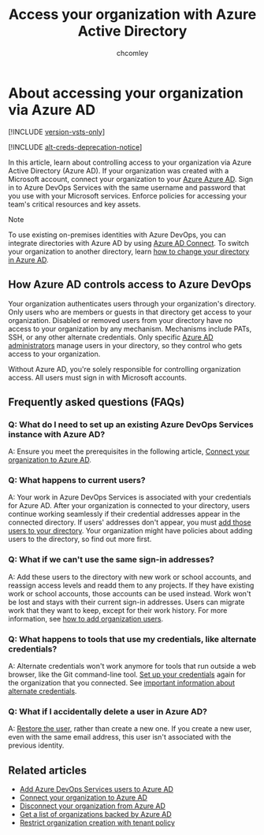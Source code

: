 ﻿---
title: Access your organization with Azure Active Directory
titleSuffix: Azure DevOps Services
ms.custom: seodec18
description: About authenticating users and controlling conditional access to your organization with your Azure Active Directory tenant.
ms.technology: devops-accounts
ms.assetid: c9aecaaf-9dfb-4877-84b4-60da253e3dc2
ms.topic: conceptual
ms.author: chcomley
author: chcomley
ms.date: 04/13/2020
monikerRange: "azure-devops"
---

# About accessing your organization via Azure AD

[!INCLUDE [version-vsts-only](../../includes/version-vsts-only.md)]

[!INCLUDE [alt-creds-deprecation-notice](../../includes/alt-creds-deprecation-notice.md)]

In this article, learn about controlling access to your organization via Azure Active Directory (Azure AD).
If your organization was created with a Microsoft account, connect your organization to your [Azure Azure AD](/azure/active-directory/fundamentals/active-directory-whatis).
Sign in to Azure DevOps Services with the same username and password that you use with your Microsoft services.
Enforce policies for accessing your team's critical resources and key assets.

> [!NOTE]
> To use existing on-premises identities with Azure DevOps, you can integrate directories with Azure AD by using [Azure AD Connect](https://azure.microsoft.com/documentation/articles/active-directory-aadconnect/). To switch your organization to another directory, learn [how to change your directory in Azure AD](change-azure-ad-connection.md).

## How Azure AD controls access to Azure DevOps

Your organization authenticates users through your organization's directory. Only users who are members or guests in that directory get access to your organization.
Disabled or removed users from your directory have no access to your organization by any mechanism. Mechanisms include PATs, SSH, or any other alternate credentials.
Only specific [Azure AD administrators](https://azure.microsoft.com/documentation/articles/active-directory-assign-admin-roles/) manage users in your directory, so they control who gets access to your organization.

Without Azure AD, you're solely responsible for controlling organization access. All users must sign in with Microsoft accounts.

## Frequently asked questions (FAQs)

<a name="permissions"></a>

### Q: What do I need to set up an existing Azure DevOps Services instance with Azure AD?

A: Ensure you meet the prerequisites in the following article, [Connect your organization to Azure AD](https://docs.microsoft.com/azure/devops/organizations/accounts/connect-organization-to-azure-ad?view=azure-devops).

### Q: What happens to current users?

A: Your work in Azure DevOps Services is associated with your credentials for Azure AD.
After your organization is connected to your directory, users continue working seamlessly if their credential addresses appear in the connected directory.
If users' addresses don't appear, you must [add those users to your directory](add-users-to-azure-ad.md#SetUpCurrentUsers). Your organization might have policies about adding users to the directory, so find out more first.

### Q: What if we can't use the same sign-in addresses?

A: Add these users to the directory with new work or school accounts, and reassign access levels and readd them to any projects. If they have existing work or school accounts, those accounts can be used instead. Work won't be lost and stays with their current sign-in addresses. Users can migrate work that they want to keep, except for their work history. For more information, see [how to add organization users](add-organization-users.md).

### Q: What happens to tools that use my credentials, like alternate credentials?

A: Alternate credentials won't work anymore for tools that run outside a web browser, like the Git command-line tool. [Set up your credentials](https://support.microsoft.com/kb/2991274/) again for the organization that you connected. See [important information about alternate credentials](https://devblogs.microsoft.com/devops/azure-devops-will-no-longer-support-alternate-credentials-authentication/).

### Q: What if I accidentally delete a user in Azure AD?

A: [Restore the user](/azure/active-directory/active-directory-users-restore), rather than create a new one. If you create a new user, even with the same email address, this user isn't associated with the previous identity.

## Related articles

- [Add Azure DevOps Services users to Azure AD](add-users-to-azure-ad.md)
- [Connect your organization to Azure AD](connect-organization-to-aad.md)
- [Disconnect your organization from Azure AD](disconnect-organization-from-aad.md)
- [Get a list of organizations backed by Azure AD](get-list-of-organizations-connected-to-azure-active-directory.md)
- [Restrict organization creation with tenant policy](azure-ad-tenant-policy-restrict-org-creation.md)
